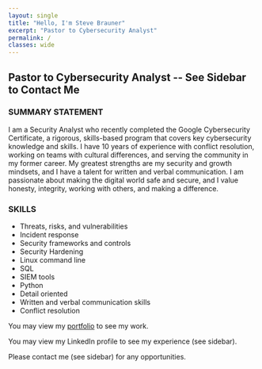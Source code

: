 ```yaml
---
layout: single
title: "Hello, I'm Steve Brauner"
excerpt: "Pastor to Cybersecurity Analyst"
permalink: /
classes: wide
---
```


## Pastor to Cybersecurity Analyst -- See Sidebar to Contact Me

### SUMMARY STATEMENT

I am a Security Analyst who recently completed the Google Cybersecurity Certificate, a rigorous, skills-based program that covers key cybersecurity knowledge and skills. I have 10 years of experience with conflict resolution, working on teams with cultural differences, and serving the community in my former career. My greatest strengths are my security and growth mindsets, and I have a talent for written and verbal communication. I am passionate about making the digital world safe and secure, and I value honesty, integrity, working with others, and making a difference.

### SKILLS

- Threats, risks, and vulnerabilities
- Incident response
- Security frameworks and controls
- Security Hardening
- Linux command line
- SQL
- SIEM tools
- Python
- Detail oriented
- Written and verbal communication skills
- Conflict resolution

You may view my [portfolio](/portfolio/) to see my work.

You may view my LinkedIn profile to see my experience (see sidebar).

Please contact me (see sidebar) for any opportunities.
